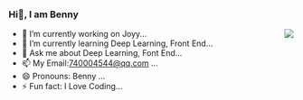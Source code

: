 ### Hi👋, I am Benny 
<img align="right" src="https://github-readme-stats.vercel.app/api?username=flyyuan&show_icons=true&icon_color=805AD5&text_color=718096&bg_color=ffffff&hide_title=true" />

- 🔭 I’m currently working on Joyy...
- 🌱 I’m currently learning Deep Learning, Front End...
- 💬 Ask me about Deep Learning, Font End...
- 📫 My Email:740004544@qq.com ...
- 😄 Pronouns: Benny ...
- ⚡ Fun fact: I Love Coding...
